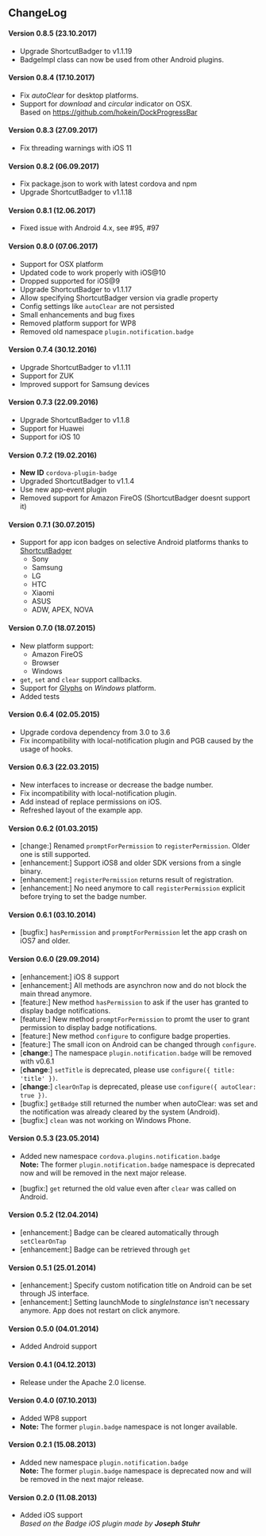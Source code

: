 ## ChangeLog

#### Version 0.8.5 (23.10.2017)
- Upgrade ShortcutBadger to v1.1.19
- BadgeImpl class can now be used from other Android plugins. 

#### Version 0.8.4 (17.10.2017)
- Fix _autoClear_ for desktop platforms.
- Support for _download_ and _circular_ indicator on OSX.
  <br>Based on https://github.com/hokein/DockProgressBar

#### Version 0.8.3 (27.09.2017)
- Fix threading warnings with iOS 11

#### Version 0.8.2 (06.09.2017)
- Fix package.json to work with latest cordova and npm
- Upgrade ShortcutBadger to v1.1.18

#### Version 0.8.1 (12.06.2017)
- Fixed issue with Android 4.x, see #95, #97

#### Version 0.8.0 (07.06.2017)
- Support for OSX platform
- Updated code to work properly with iOS@10
- Dropped supported for iOS@9
- Upgrade ShortcutBadger to v1.1.17
- Allow specifying ShortcutBadger version via gradle property
- Config settings like `autoClear` are not persisted
- Small enhancements and bug fixes
- Removed platform support for WP8
- Removed old namespace `plugin.notification.badge`

#### Version 0.7.4 (30.12.2016)
- Upgrade ShortcutBadger to v1.1.11
- Support for ZUK
- Improved support for Samsung devices

#### Version 0.7.3 (22.09.2016)
- Upgrade ShortcutBadger to v1.1.8
- Support for Huawei
- Support for iOS 10

#### Version 0.7.2 (19.02.2016)
- __New ID__ `cordova-plugin-badge`
- Upgraded ShortcutBadger to v1.1.4
- Use new app-event plugin
- Removed support for Amazon FireOS (ShortcutBadger doesnt support it)

#### Version 0.7.1 (30.07.2015)
- Support for app icon badges on selective Android platforms thanks to [ShortcutBadger](https://github.com/leolin310148/ShortcutBadger)
  - Sony
  - Samsung
  - LG
  - HTC
  - Xiaomi
  - ASUS
  - ADW, APEX, NOVA

#### Version 0.7.0 (18.07.2015)
- New platform support:
  - Amazon FireOS
  - Browser
  - Windows
- `get`, `set` and `clear` support callbacks.
- Support for [Glyphs](https://msdn.microsoft.com/de-de/library/windows/apps/hh779719#phone_badge) on _Windows_ platform.
- Added tests

#### Version 0.6.4 (02.05.2015)
- Upgrade cordova dependency from 3.0 to 3.6
- Fix incompatibility with local-notification plugin and PGB caused by the usage of hooks.

#### Version 0.6.3 (22.03.2015)
- New interfaces to increase or decrease the badge number.
- Fix incompatibility with local-notification plugin.
- Add instead of replace permissions on iOS.
- Refreshed layout of the example app.

#### Version 0.6.2 (01.03.2015)
- [change:] Renamed `promptForPermission` to `registerPermission`. Older one is still supported.
- [enhancement:] Support iOS8 and older SDK versions from a single binary.
- [enhancement:] `registerPermission` returns result of registration.
- [enhancement:] No need anymore to call `registerPermission` explicit before trying to set the badge number.

#### Version 0.6.1 (03.10.2014)
- [bugfix:] `hasPermission` and `promptForPermission` let the app crash on iOS7 and older.

#### Version 0.6.0 (29.09.2014)
- [enhancement:] iOS 8 support
- [enhancement:] All methods are asynchron now and do not block the main thread anymore.
- [feature:] New method `hasPermission` to ask if the user has granted to display badge notifications.
- [feature:] New method `promptForPermission` to promt the user to grant permission to display badge notifications.
- [feature:] New method `configure` to configure badge properties.
- [feature:] The small icon on Android can be changed through `configure`.
- [**change**:] The namespace `plugin.notification.badge` will be removed with v0.6.1
- [**change**:] `setTitle` is deprecated, please use `configure({ title: 'title' })`.
- [**change**:] `clearOnTap` is deprecated, please use `configure({ autoClear: true })`.
- [bugfix:] `getBadge` still returned the number when autoClear: was set and the notification was already cleared by the system (Android).
- [bugfix:] `clean` was not working on Windows Phone.

#### Version 0.5.3 (23.05.2014)
- Added new namespace `cordova.plugins.notification.badge`<br>
  **Note:** The former `plugin.notification.badge` namespace is deprecated now and will be removed in the next major release.

- [bugfix:] `get` returned the old value even after `clear` was called on Android.

#### Version 0.5.2 (12.04.2014)
- [enhancement:] Badge can be cleared automatically through `setClearOnTap`
- [enhancement:] Badge can be retrieved through `get`

#### Version 0.5.1 (25.01.2014)
- [enhancement:] Specify custom notification title on Android can be set through JS interface.
- [enhancement:] Setting launchMode to *singleInstance* isn't necessary anymore. App does not restart on click anymore.

#### Version 0.5.0 (04.01.2014)
- Added Android support

#### Version 0.4.1 (04.12.2013)
- Release under the Apache 2.0 license.

#### Version 0.4.0 (07.10.2013)
- Added WP8 support
- **Note:** The former `plugin.badge` namespace is not longer available.

#### Version 0.2.1 (15.08.2013)
- Added new namespace `plugin.notification.badge`<br>
  **Note:** The former `plugin.badge` namespace is deprecated now and will be removed in the next major release.

#### Version 0.2.0 (11.08.2013)
- Added iOS support<br>
  *Based on the Badge iOS plugin made by* ***Joseph Stuhr***
